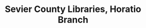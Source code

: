 ---
layout: repo
title: "Sevier County Libraries, Horatio Branch"
id: 1277
permalink: repos/1277/
---